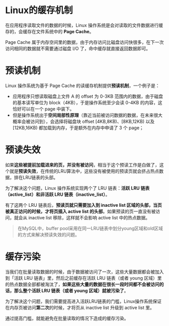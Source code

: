 # Linux的缓存机制
在应用程序读取文件的数据的时候，Linux 操作系统是会对读取的文件数据进行缓存的，会缓存在文件系统中的 **Page Cache**。

Page Cache 属于内存空间里的数据，由于内存访问比磁盘访问快很多，在下一次访问相同的数据就不需要通过磁盘 I/O 了，命中缓存就直接返回数据即可。

# 预读机制
Linux 操作系统为基于 Page Cache 的读缓存机制提供**预读机制**，一个例子是：
- 应用程序只想读取磁盘上文件 A 的 offset 为 0-3KB 范围内的数据，由于磁盘的基本读写单位为 block（4KB），于是操作系统至少会读 0-4KB 的内容，这恰好可以在一个 page 中装下。
- 但是操作系统出于**空间局部性原理**（靠近当前被访问数据的数据，在未来很大概率会被访问到），会选择将磁盘块 offset \[4KB,8KB)、\[8KB,12KB) 以及\[12KB,16KB) 都加载到内存，于是额外在内存中申请了 3 个 page；

# 预读失效
如果**这些被提前加载进来的页，并没有被访问**，相当于这个预读工作是白做了，这个就是**预读失效**，在传统的LRU算法中，这些没有被使用的预读页就会挤占热点数据，排在LRU链表的头部。

为了解决这个问题，Linux 操作系统实现两个了 LRU 链表：**活跃 LRU 链表（active_list）和非活跃 LRU 链表（inactive_list）**。

有了这两个 LRU 链表后，**预读页就只需要加入到 inactive list 区域的头部，当页被真正访问的时候，才将页插入 active list 的头部**。如果预读的页一直没有被访问，就会从 inactive list 移除，这样就不会影响 active list 中的热点数据。

>在MySQL中，buffer pool采用在同一LRU链表中划分young区域和old区域的方式来解决预读失效的问题。

# 缓存污染
当我们在批量读取数据的时候，由于数据被访问了一次，这些大量数据都会被加入到「活跃 LRU 链表」里，然后之前缓存在活跃 LRU 链表（或者 young 区域）里的热点数据全部都被淘汰了，**如果这些大量的数据在很长一段时间都不会被访问的话，那么整个活跃 LRU 链表（或者 young 区域）就被污染了**。

为了解决这个问题，我们需要提高进入活跃LRU链表的门槛，Linux操作系统保证在内存页被访问**第二次**的时候，才将页从 inactive list 升级到 active list 里。

通过提高门槛，就能避免在批量读取的情况下造成的缓存污染。

